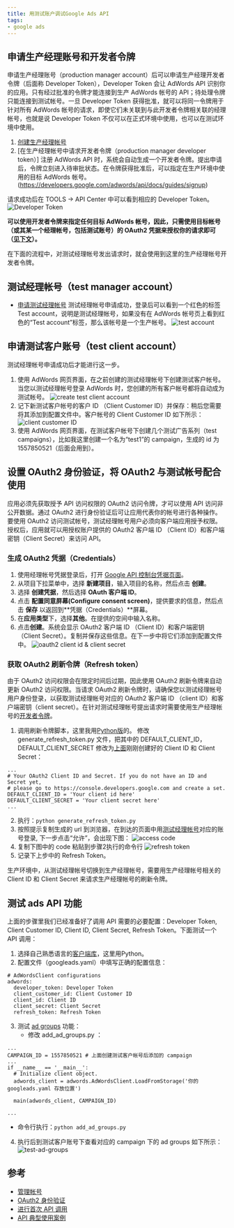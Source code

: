 ```yaml
---
title: 用测试账户调试Google Ads API
tags:
- google ads
---
```

## 申请生产经理账号和开发者令牌

申请生产经理账号（production manager account）后可以申请生产经理开发者令牌（后面称 Developer Token），Developer Token 会让 AdWords API 识别你的应用。只有经过批准的令牌才能连接到生产 AdWords 帐号的 API；待处理令牌只能连接到测试帐号。一旦 Developer Token 获得批准，就可以将同一令牌用于针对所有 AdWords 帐号的请求，即使它们未关联到与此开发者令牌相关联的经理帐号，也就是说 Developer Token 不仅可以在正式环境中使用，也可以在测试环境中使用。
1. [创建生产经理帐号](https://ads.google.com/home/tools/manager-accounts/)
2. [在生产经理帐号中请求开发者令牌（production manager developer token）]
注册 AdWords API 时，系统会自动生成一个开发者令牌。提出申请后，令牌立刻进入待审批状态。在令牌获得批准后，可以指定在生产环境中使用的目标 AdWords 帐号。
(https://developers.google.com/adwords/api/docs/guides/signup)

请求成功后在 TOOLS -> API Center 中可以看到相应的 Developer Token。
![Developer Token](https://raw.githubusercontent.com/ayonliu/exercise/master/images/product-manager-account.png)

**可以使用开发者令牌来指定任何目标 AdWords 帐号，因此，只需使用目标帐号（或其某一个经理帐号，包括测试账号）的 OAuth2 凭据来授权你的请求即可（[见下文](#测试经理帐号（test-manager-account）)）。**

在下面的流程中，对测试经理帐号发出请求时，就会使用到这里的生产经理帐号开发者令牌。

## 测试经理帐号（test manager account）
* [申请测试经理帐号](https://adwords.google.com/um/Welcome/?sf=mt)
测试经理帐号申请成功，登录后可以看到一个红色的标签 Test account，说明是测试经理帐号，如果没有在 AdWords 帐号页上看到红色的“Test account”标签，那么该帐号是一个生产帐号。
![test account](https://raw.githubusercontent.com/ayonliu/exercise/master/images/test-manager-account.png)

## 申请测试客户账号（test client account）

测试经理帐号申请成功后才能进行这一步。
1. 使用 AdWords 网页界面，在之前创建的测试经理帐号下创建测试客户帐号。当您以测试经理帐号登录 AdWords 时，您创建的所有客户帐号都将自动成为测试帐号。
![create test client account](https://raw.githubusercontent.com/ayonliu/exercise/master/images/creat-test-client-account.png)
2. 记下新测试客户帐号的客户 ID （Client Customer ID）并保存：稍后您需要将其添加到配置文件中。客户帐号的 Client Customer ID 如下所示：
![client customer ID](https://raw.githubusercontent.com/ayonliu/exercise/master/images/test-client-customer-id.png)
3. 使用 AdWords 网页界面，在测试客户帐号下创建几个测试广告系列（test campaigns），比如我这里创建一个名为“test1”的 campaign，生成的 id 为1557850521（后面会用到）。

## 设置 OAuth2 身份验证，将 OAuth2 与测试帐号配合使用

应用必须先获取授予 API 访问权限的 OAuth2 访问令牌，才可以使用 API 访问非公开数据。通过 OAuth2 进行身份验证后可让应用代表你的帐号进行各种操作。要使用 OAuth2 访问测试帐号，测试经理帐号用户必须向客户端应用授予权限。授权后，应用就可以用授权账户提供的 OAuth2 客户端 ID （Client ID）和客户端密钥（Client Secret）来访问 API。

### 生成 OAuth2 凭据（Credentials）

1. 使用经理帐号凭据登录后，打开 [Google API 控制台凭据页面](https://console.developers.google.com/apis/credentials)。
2. 从项目下拉菜单中，选择 **新建项目**，输入项目的名称，然后点击 **创建**。
3. 选择 **创建凭据**，然后选择 **OAuth 客户端 ID**。
4. 点击 **配置同意屏幕(Configure consent screen)**，提供要求的信息，然后点击 **保存** 以返回到**凭据（Credentials）**屏幕。
5. 在**应用类型**下，选择**其他**。在提供的空间中输入名称。
6. 点击**创建**。系统会显示 OAuth2 客户端 ID （Client ID）和客户端密钥（Client Secret）。复制并保存这些信息。在下一步中将它们添加到配置文件中。
![oauth2 client id & client secret](https://raw.githubusercontent.com/ayonliu/exercise/master/images/oauth2-client-id-secret.png)

### 获取 OAuth2 刷新令牌（Refresh token）

由于 OAuth2 访问权限会在限定时间后过期，因此使用 OAuth2 刷新令牌来自动更新 OAuth2 访问权限。当请求 OAuth2 刷新令牌时，请确保您以测试经理帐号用户身份登录，以获取测试经理帐号对应的 OAuth2 客户端 ID （client ID）和客户端密钥（client secret）。在针对测试经理帐号提出请求时需要使用生产经理帐号的[开发者令牌](#申请生产经理账号和开发者令牌)。

1. 调用刷新令牌脚本，这里我用[Python版](https://github.com/googleads/googleads-python-lib/blob/master/examples/adwords/authentication/generate_refresh_token.py)的。 修改 generate_refresh_token.py 文件，把其中的 DEFAULT_CLIENT_ID，DEFAULT_CLIENT_SECRET 修改为[上面](#生成-OAuth2-凭据（Credentials）)刚刚创建好的 Client ID 和 Client Secret：
```
...
# Your OAuth2 Client ID and Secret. If you do not have an ID and Secret yet,
# please go to https://console.developers.google.com and create a set.
DEFAULT_CLIENT_ID = 'Your client id here'
DEFAULT_CLIENT_SECRET = 'Your client secret here'
...
```

2. 执行：`python generate_refresh_token.py`
3. 按照提示复制生成的 url 到浏览器，在到达的页面中用[测试经理帐号](#测试经理帐号（test-manager-account）)对应的账号登录, 下一步点击“允许”，会出现下图：
![access code](https://raw.githubusercontent.com/ayonliu/exercise/master/images/access_code.png)
4. 复制下图中的 code 粘贴到步骤2执行的命令行
![refresh token](https://raw.githubusercontent.com/ayonliu/exercise/master/images/refresh_token.png)
5. 记录下上步中的 Refresh Token。

生产环境中，从测试经理帐号切换到生产经理帐号，需要用生产经理帐号相关的 Client ID 和 Client Secret 来请求生产经理帐号的刷新令牌。

## 测试 ads API 功能

上面的步骤里我们已经准备好了调用 API 需要的必要配置：Developer Token, Client Customer ID, Client ID, Client Secret, Refresh Token。下面测试一个 API 调用：
1. 选择自己熟悉语言的[客户端库](https://developers.google.com/adwords/api/docs/clientlibraries)，这里用Python。
2. 配置文件（googleads.yaml）中填写正确的配置信息：
```
# AdWordsClient configurations
adwords:
  developer_token: Developer Token
  client_customer_id: Client Customer ID
  client_id: Client ID
  client_secret: Client Secret
  refresh_token: Refresh Token
```
3. 测试 [ad groups](https://github.com/googleads/googleads-python-lib/blob/master/examples/adwords/v201806/basic_operations/add_ad_groups.py) 功能：
   * 修改 add_ad_groups.py ：
```
...
CAMPAIGN_ID = 1557850521 # 上面创建测试客户帐号后添加的 campaign
...
if __name__ == '__main__':
  # Initialize client object.
  adwords_client = adwords.AdWordsClient.LoadFromStorage('你的 googleads.yaml 存放位置')

  main(adwords_client, CAMPAIGN_ID)

...
```
   * 命令行执行：`python add_ad_groups.py`
4. 执行后到测试客户账号下查看对应的 campaign 下的 ad groups 如下所示：
![test-ad-groups](https://raw.githubusercontent.com/ayonliu/exercise/master/images/test-ad-groups.png)

## 参考
* [管理帐号](https://developers.google.com/adwords/api/docs/guides/accounts-overview#test_accounts)
* [OAuth2 身份验证](https://developers.google.com/adwords/api/docs/guides/authentication#generate_oauth2_credentials)
* [进行首次 API 调用](https://developers.google.com/adwords/api/docs/guides/first-api-call)
* [API 典型使用案例](https://developers.google.com/adwords/api/docs/guides/call-structure)
